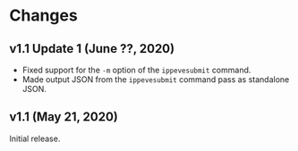 # Changes

## v1.1 Update 1 (June ??, 2020)

- Fixed support for the `-m` option of the `ippevesubmit` command.
- Made output JSON from the `ippevesubmit` command pass as standalone JSON.


## v1.1 (May 21, 2020)

Initial release.
